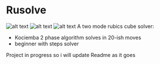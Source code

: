 # Rusolve
![alt text](https://imgur.com/g9LtW6p.png)
![alt text](https://imgur.com/9BD80TJ.png)
![alt text](https://imgur.com/44XTPfx.png)
A two mode rubics cube solver:

- Kociemba 2 phase algorithm solves in 20-ish moves 
- beginner with steps solver

Project in progress so i will update Readme as it goes
